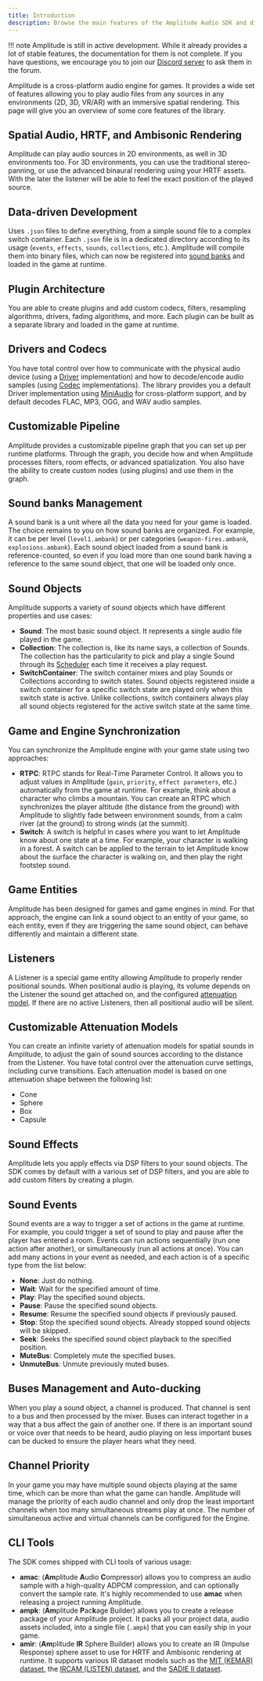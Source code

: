 ```yaml
---
title: Introduction
description: Browse the main features of the Amplitude Audio SDK and discover why this open-source library will be useful for your next game.
---
```


!!! note
    Amplitude is still in active development. While it already provides a lot of stable features, the documentation for them is not complete. If you have questions, we encourage you to join our [Discord server](https://discord.gg/QR2uBpzJ5f) to ask them in the forum.

Amplitude is a cross-platform audio engine for games. It provides a wide set of features allowing you to play audio files from any sources in any environments (2D, 3D, VR/AR) with an immersive spatial rendering. This page will give you an overview of some core features of the library.

## Spatial Audio, HRTF, and Ambisonic Rendering

Amplitude can play audio sources in 2D environments, as well in 3D environments too. For 3D environments, you can use the traditional stereo-panning, or use the advanced binaural rendering using your HRTF assets. With the later the listener will be able to feel the exact position of the played source.

## Data-driven Development

Uses `.json` files to define everything, from a simple sound file to a complex switch container. Each `.json` file is in a dedicated directory according to its usage (`events`, `effects`, `sounds`, `collections`, etc.). Amplitude will compile them into binary files, which can now be registered into [sound banks](#soundbanks-management) and loaded in the game at runtime.

## Plugin Architecture

You are able to create plugins and add custom codecs, filters, resampling algorithms, drivers, fading algorithms, and more. Each plugin can be built as a separate library and loaded in the game at runtime.

## Drivers and Codecs

You have total control over how to communicate with the physical audio device (using a [Driver](../api/engine/Driver/index.md) implementation) and how to decode/encode audio samples (using [Codec](../api/engine/Codec/index.md) implementations). The library provides you a default Driver implementation using [MiniAudio](http://miniaud.io) for cross-platform support, and by default decodes FLAC, MP3, OGG, and WAV audio samples.

## Customizable Pipeline

Amplitude provides a customizable pipeline graph that you can set up per runtime platforms. Through the graph, you decide how and when Amplitude processes filters, room effects, or advanced spatialization. You also have the ability to create custom nodes (using plugins) and use them in the graph.

## Sound banks Management

A sound bank is a unit where all the data you need for your game is loaded. The choice remains to you on how sound banks are organized. For example, it can be per level (`level1.ambank`) or per categories (`weapon-fires.ambank`, `explosions.ambank`). Each sound object loaded from a sound bank is reference-counted, so even if you load more than one sound bank having a reference to the same sound object, that one will be loaded only once.

## Sound Objects

Amplitude supports a variety of sound objects which have different properties and use cases:

- **Sound**: The most basic sound object. It represents a single audio file played in the game.
- **Collection**: The collection is, like its name says, a collection of Sounds. The collection has the particularity to pick and play a single Sound through its [Scheduler](../api/engine/Scheduler/index.md) each time it receives a play request.
- **SwitchContainer**: The switch container mixes and play Sounds or Collections according to switch states. Sound objects registered inside a switch container for a specific switch state are played only when this switch state is active. Unlike collections, switch containers always play all sound objects registered for the active switch state at the same time.

## Game and Engine Synchronization

You can synchronize the Amplitude engine with your game state using two approaches:

- **RTPC**: RTPC stands for Real-Time Parameter Control. It allows you to adjust values in Amplitude (`gain`, `priority`, `effect parameters`, etc.) automatically from the game at runtime. For example, think about a character who climbs a mountain. You can create an RTPC which synchronizes the player altitude (the distance from the ground) with Amplitude to slightly fade between environment sounds, from a calm river (at the ground) to strong winds (at the summit).
- **Switch**: A switch is helpful in cases where you want to let Amplitude know about one state at a time. For example, your character is walking in a forest. A switch can be applied to the terrain to let Amplitude know about the surface the character is walking on, and then play the right footstep sound.

## Game Entities

Amplitude has been designed for games and game engines in mind. For that approach, the engine can link a sound object to an entity of your game, so each entity, even if they are triggering the same sound object, can behave differently and maintain a different state.

## Listeners

A Listener is a special game entity allowing Amplitude to properly render positional sounds. When positional audio is playing, its volume depends on the Listener the sound get attached on, and the configured [attenuation model](#customizable-attenuation-models). If there are no active Listeners, then all positional audio will be silent.

## Customizable Attenuation Models

You can create an infinite variety of attenuation models for spatial sounds in Amplitude, to adjust the gain of sound sources according to the distance from the Listener. You have total control over the attenuation curve settings, including curve transitions. Each attenuation model is based on one attenuation shape between the following list:

- Cone
- Sphere
- Box
- Capsule

## Sound Effects

Amplitude lets you apply effects via DSP filters to your sound objects. The SDK comes by default with a various set of DSP filters, and you are able to add custom filters by creating a plugin.

## Sound Events

Sound events are a way to trigger a set of actions in the game at runtime. For example, you could trigger a set of sound to play and pause after the player has entered a room. Events can run actions sequentially (run one action after another), or simultaneously (run all actions at once). You can add many actions in your event as needed, and each action is of a specific type from the list below:

- **None**: Just do nothing.
- **Wait**: Wait for the specified amount of time.
- **Play**: Play the specified sound objects.
- **Pause**: Pause the specified sound objects.
- **Resume**: Resume the specified sound objects if previously paused.
- **Stop**: Stop the specified sound objects. Already stopped sound objects will be skipped.
- **Seek**: Seeks the specified sound object playback to the specified position.
- **MuteBus**: Completely mute the specified buses.
- **UnmuteBus**: Unmute previously muted buses.

## Buses Management and Auto-ducking

When you play a sound object, a channel is produced. That channel is sent to a bus and then processed by the mixer. Buses can interact together in a way that a bus affect the gain of another one. If there is an important sound or voice over that needs to be heard, audio playing on less important buses can be ducked to ensure the player hears what they need.

## Channel Priority

In your game you may have multiple sound objects playing at the same time, which can be more than what the game can handle. Amplitude will manage the priority of each audio channel and only drop the least important channels when too many simultaneous streams play at once. The number of simultaneous active and virtual channels can be configured for the Engine.

## CLI Tools

The SDK comes shipped with CLI tools of various usage:

- **amac**: (**Am**plitude **A**udio **C**ompressor) allows you to compress an audio sample with a high-quality ADPCM compression, and can optionally convert the sample rate. It's highly recommended to use **amac** when releasing a project running Amplitude.
- **ampk**: (**Am**plitude **P**ac**k**age Builder) allows you to create a release package of your Amplitude project. It packs all your project data, audio assets included, into a single file (`.ampk`) that you can easily ship in your game.
- **amir**: (**Am**plitude **IR** Sphere Builder) allows you to create an IR (Impulse Response) sphere asset to use for HRTF and Ambisonic rendering at runtime. It supports various IR dataset models such as the [MIT (KEMAR) dataset](http://sound.media.mit.edu/resources/KEMAR.html), the [IRCAM (LISTEN) dataset](http://recherche.ircam.fr/equipes/salles/listen/download.html), and the [SADIE II dataset](https://www.york.ac.uk/sadie-project/database.html).

